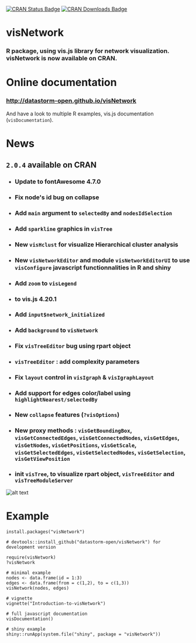 [![CRAN Status Badge](http://www.r-pkg.org/badges/version/visNetwork)](http://cran.r-project.org/package=visNetwork) 
[![CRAN Downloads Badge](https://cranlogs.r-pkg.org/badges/visNetwork)](http://cran.r-project.org/package=visNetwork)


# visNetwork

### R package, using vis.js library for network visualization. visNetwork is now available on CRAN.

# Online documentation

### http://datastorm-open.github.io/visNetwork

And have a look to multiple R examples, vis.js documentation (````visDocumentation````). 

# News

## ``2.0.4`` available on CRAN

  * ### Update to fontAwesome 4.7.0
  * ### Fix node's id bug on collapse
  * ### Add ``main`` argument to ``selectedBy`` and ``nodesIdSelection``
  * ### Add ``sparkline`` graphics in ``visTree``
  * ### New ``visHclust`` for visualize Hierarchical cluster analysis
  * ### New ``visNetworkEditor`` and module ``visNetworkEditorUI`` to use ``visConfigure`` javascript functionnalities in R and shiny
  * ### Add ``zoom`` to ``visLegend``
  * ### to vis.js 4.20.1
  * ### Add ``input$network_initialized`` 
  * ### Add ``background`` to ``visNetwork``
  * ### Fix ``visTreeEditor`` bug using rpart object
  * ### ``visTreeEditor`` : add complexity parameters
  * ### Fix ``layout`` control in ``visIgraph`` & ``visIgraphLayout``
  * ### Add support for edges color/label using ``highlightNearest/selectedBy``
  * ### New ``collapse`` features (``?visOptions``)
  * ### New proxy methods : ``visGetBoundingBox``, ``visGetConnectedEdges``, ``visGetConnectedNodes``, ``visGetEdges``, ``visGetNodes``, ``visGetPositions``, ``visGetScale``, ``visGetSelectedEdges``, ``visGetSelectedNodes``, ``visGetSelection``, ``visGetViewPosition``
  * ### init ``visTree``, to visualize rpart object, ``visTreeEditor`` and ``visTreeModuleServer``

![alt text](https://github.com/datastorm-open/visNetwork/blob/master/inst/img/tree_example.png)

# Example

```` 
install.packages("visNetwork")

# devtools::install_github("datastorm-open/visNetwork") for development version

require(visNetwork)
?visNetwork

# minimal example
nodes <- data.frame(id = 1:3)
edges <- data.frame(from = c(1,2), to = c(1,3))
visNetwork(nodes, edges)

# vignette
vignette("Introduction-to-visNetwork")

# full javascript documentation
visDocumentation()

# shiny example
shiny::runApp(system.file("shiny", package = "visNetwork"))
````

